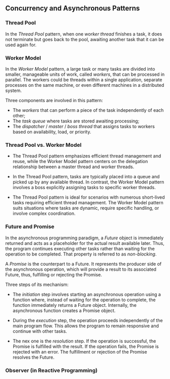 ## Concurrency and Asynchronous Patterns

### Thread Pool

In the *Thread Pool* pattern, when one *worker thread* finishes a task, 
it does not terminate but goes back to the pool, 
awaiting another task that it can be used again for.

### Worker Model

In the *Worker Model* pattern, a large task or many tasks are divided into 
smaller, manageable units of work, called *workers*, that can be processed in parallel.
The workers could be threads within a single application, separate processes on the same machine, 
or even different machines in a distributed system.

Three components are involved in this pattern:

- The *workers* that can perform a piece of the task independently of each other;
- The *task queue* where tasks are stored awaiting processing;
- The *dispatcher* / *master* / *boss thread* that assigns tasks to workers based on availability, load, or priority.

### Thread Pool vs. Worker Model

- The Thread Pool pattern emphasizes efficient thread management and reuse, 
while the Worker Model pattern centers on the delegation relationship between a master thread and worker threads.

- In the Thread Pool pattern, tasks are typically placed into a queue and picked up by any available thread. 
In contrast, the Worker Model pattern involves a boss explicitly assigning tasks to specific worker threads.

- The Thread Pool pattern is ideal for scenarios with numerous short-lived tasks requiring efficient thread management. 
The Worker Model pattern suits situations where tasks are dynamic, require specific handling, or involve complex coordination.

### Future and Promise

In the asynchronous programming paradigm, a *Future* object is immediately returned 
and acts as a placeholder for the actual result available later.
Thus, the program continues executing other tasks rather than waiting for the operation to be completed. 
That property is referred to as *non-blocking*.

A *Promise* is the counterpart to a Future. 
It represents the producer side of the asynchronous operation, 
which will provide a result to its associated Future,
thus, fulfilling or rejecting the Promise.

Three steps of its mechanism:

- The *initiation* step involves starting an asynchronous operation using a function where,
instead of waiting for the operation to complete, the function immediately returns a Future object.
Internally, the asynchronous function creates a Promise object.

- During the *execution* step, the operation proceeds independently of the main program flow. 
This allows the program to remain responsive and continue with other tasks.

- The nex one is the *resolution* step. If the operation is successful, the Promise is fulfilled with the result. 
If the operation fails, the Promise is rejected with an error.
The fulfillment or rejection of the Promise resolves the Future.

### Observer (in Reactive Programming)
